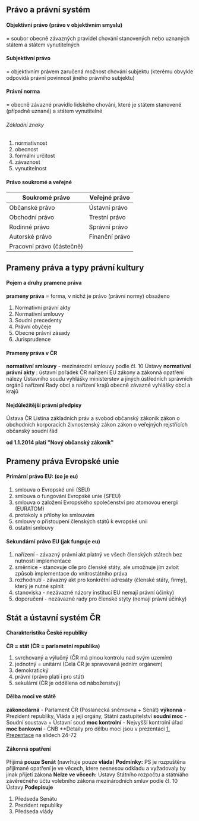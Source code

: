## Právo a právní systém
#### Objektivní právo (právo v objektivním smyslu)
=  soubor obecně závazných pravidel chování stanovených nebo uznaných státem a státem vynutitelných
#### Subjektivní právo
= objektivním právem zaručená možnost chování subjektu (kterému obvykle odpovídá právní povinnost jiného právního subjektu)
#### Právní norma
= obecně závazné pravidlo lidského chování, které je státem stanovené (případně uznané) a státem vynutitelné
###### Základní znaky 
1) normativnost
2) obecnost
3) formální určitost
4) závaznost
5) vynutitelnost
#### Právo soukromé a veřejné

| Soukromé právo            | Veřejné právo  |
| ------------------------- | -------------- |
| Občanské právo            | Ústavní právo  |
| Obchodní právo            | Trestní právo  |
| Rodinné právo             | Správní právo  |
| Autorské právo            | Finanční právo |
| Pracovní právo (částečně) |                |
## Prameny práva a typy právní kultury
#### Pojem a druhy pramene práva
**prameny práva** = forma, v nichž je právo (právní normy) obsaženo
1) Normativní právní akty
2) Normativní smlouvy
3) Soudní precedenty
4) Právní obyčeje
5) Obecné právní zásady
6) Jurisprudence
#### Prameny práva v ČR
**normativní smlouvy** - mezinárodní smlouvy podle čl. 10 Ústavy
**normativní právní akty** :
ústavní pořádek ČR
nařízení EU
zákony a zákonná opatření
nálezy Ústavního soudu
vyhlášky ministerstev a jiných ústředních správních orgánů
nařízení Rady obcí a nařízení krajů
obecně závazné vyhlášky obcí a krajů
#### Nejdůležitější právní předpisy
Ústava ČR
Listina základních práv a svobod
občanský zákoník
zákon o obchodních korporacích
živnostenský zákon
zákon o veřejných rejstřících
občanský soudní řád

**od 1.1.2014 platí "Nový občanský zákoník"**
## Prameny práva Evropské unie
#### Primární právo EU: (co je eu)
1) smlouva o Evropské unii (SEU)
2) smlouva o fungování Evropské unie (SFEU)
3) smlouva o založení Evropského společenství pro atomovou energii (EURATOM)
4) protokoly a přílohy ke smlouvám
5) smlouvy o přistoupení členských států k evropské unii
6) ostatní smlouvy
#### Sekundární právo EU (jak funguje eu)
1) nařízení - závazný právní akt platný ve všech členských státech bez nutnosti implementace
2) směrnice - stanovuje cíle pro členské státy, ale umožnuje jim zvloit způsob implementace do vnitrostátního práva
3) rozhodnutí - závazný akt pro konkrétní adresáty (členské státy, firmy), který je nutné splnit
4) stanoviska - nezávazné názory institucí EU nemají právní účinky)
5) doporučení - nezávazné rady pro členské stýty (nemají právní účinky)
## Stát a ústavní systém ČR
#### Charakteristika České republiky
**ČR = stát (ČR = parlametní republika)**
1) svrchovaný a výlučný (ČR má plnou kontrolu nad svým uzemím)
2) jednotný = unitární (Celá ČR je spravovaná jedním orgánem)
3) demokratický
4) právní (právo platí i pro stát)
5) sekulární (ČR je oddělena od náboženstvý)
#### Dělba moci ve státě
**zákonodárná** - Parlament ČR (Poslanecká sněmovna + Senát)
**výkonná** - Prezident republiky, Vláda a její orgány, Státní zastupitelství
**soudní moc** - Soudní soustava + Ústavní soud
**moc kontrolní** - Nejvyšší kontrolní úřad
**moc bankovní** - ČNB
**Detaily pro dělbu moci jsou v prezentaci [1. Prezentace](2PR101_ZS2024_01_Pravo_a_pravni_system.pdf) na slidech 24-72
#### Zákonná opatření
Přijimá **pouze Senát** (navrhuje pouze **vláda**)
**Podmínky:**
PS je rozpuštěna
přijímané opatření je ve věcech, ktere nesnesou odkladu a vyžadovaly by jinak přijetí zákona
**Nelze ve věcech:**
Ústavy
Státního rozpočtu a státníáho závěrečného účtu
volebního zákona
mezinárodních smluv podle čl. 10 Ústavy
**Podepisuje**
1) Předseda Senátu
2) Prezident republiky
3) Předseda vlády




